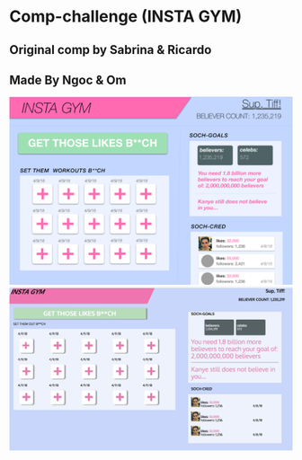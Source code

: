 # Comp-challenge (INSTA GYM)
## Original comp by Sabrina & Ricardo
## Made By Ngoc & Om

![original](https://github.com/nphan24/comp-challenge/blob/master/Desktop.png)
![ours](https://github.com/nphan24/comp-challenge/blob/master/Screen%20Shot%202018-04-10%20at%203.37.34%20PM.png)
